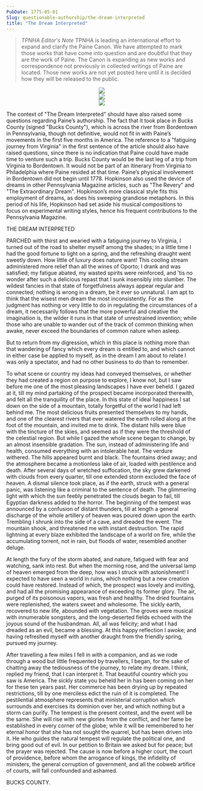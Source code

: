 ```yaml
---
PubDate: 1775-05-01
Slug: questionable-authorship/the-dream-interpreted
title: "The Dream Interpreted"
---
```


> *TPNHA Editor's Note*
> TPNHA is leading an international effort to expand and clarify the
> Paine Canon. We have attempted to mark those works that have come into
> question and are doubtful that they are the work of Paine. The Canon
> is expanding as new works and correspondence not previously in
> collected writings of Paine are located. Those new works are not yet
> posted here until it is decided how they will be released to the
> public.


<center><img src="/images/the-dream-interpreted-a.png"></center>
<center><img src="/images/the-dream-interpreted-b.png"></center>
<center><img src="/images/the-dream-interpreted-phop.png"></center>

   The context of "The Dream Interpreted" should have also raised some questions regarding Paine’s authorship.
   The fact that it took place in Bucks County (signed "Bucks County"), which is across the river from Bordentown
   in Pennsylvania, though not definitive, would not fit in with Paine’s movements in the first five months in America.
   The reference to a "fatiguing journey from Virginia" in the first sentence of the article should also have raised questions,
   since there is no indication that Paine could have made time to venture such a trip. Bucks County would be the last leg
   of a trip from Virginia to Bordentown. It would not be part of an itinerary from Virginia to Philadelphia where Paine
   resided at that time. Paine’s physical involvement in Bordentown did not begin until 1778.
    Hopkinson also used the device of dreams in other Pennsylvania Magazine articles, such as "The Revery" and
   "The Extraordinary Dream". Hopkinson’s more classical style fits this employment of dreams, as does his sweeping
   grandiose metaphors. In this period of his life, Hopkinson had set aside his musical compositions to focus on
   experimental writing styles, hence his frequent contributions to the Pennsylvania Magazine.

   THE DREAM INTERPRETED

   PARCHED with thirst and wearied with a fatiguing journey to Virginia, I
   turned out of the road to shelter myself among the shades; in a little
   time I had the good fortune to light on a spring, and the refreshing
   draught went sweetly down. How little of luxury does nature want! This
   cooling stream administered more relief than all the wines of Oporto; I
   drank and was satisfied; my fatigue abated, my wasted spirits were
   reinforced, and 'tis no wonder after such a delicious repast that I sunk
   insensibly into slumber. The wildest fancies in that state of
   forgetfulness always appear regular and connected; nothing is wrong in a
   dream, be it ever so unnatural. I am apt to think that the wisest men
   dream the most inconsistently. For as the judgment has nothing or very
   little to do in regulating the circumstances of a dream, it necessarily
   follows that the more powerful and creative the imagination is, the wilder
   it runs in that state of unrestrained invention; while those who are
   unable to wander out of the track of common thinking when awake, never
   exceed the boundaries of common nature when asleep.

   But to return from my digression, which in this place is nothing more than
   that wandering of fancy which every dream is entitled to, and which cannot
   in either case be applied to myself, as in the dream I am about to relate
   I was only a spectator, and had no other business to do than to remember.

   To what scene or country my ideas had conveyed themselves, or whether they
   had created a region on purpose to explore, I know not, but I saw before
   me one of the most pleasing landscapes I have ever beheld. I gazed at it,
   till my mind partaking of the prospect became incorporated therewith, and
   felt all the tranquility of the place. In this state of ideal happiness I
   sat down on the side of a mountain, totally forgetful of the world I had
   left behind me. The most delicious fruits presented themselves to my
   hands, and one of the clearest rivers that ever watered the earth rolled
   along at the foot of the mountain, and invited me to drink. The distant
   hills were blue with the tincture of the skies, and seemed as if they were
   the threshold of the celestial region. But while I gazed the whole scene
   began to change, by an almost insensible gradation. The sun, instead of
   administering life and health, consumed everything with an intolerable
   heat. The verdure withered. The hills appeared burnt and black. The
   fountains dried away; and the atmosphere became a motionless lake of air,
   loaded with pestilence and death. After several days of wretched
   suffocation, the sky grew darkened with clouds from every quarter, till
   one extended storm excluded the face of heaven. A dismal silence took
   place, as if the earth, struck with a general panic, was listening like a
   criminal to the sentence of death. The glimmering light with which the sun
   feebly penetrated the clouds began to fail, till Egyptian darkness added
   to the horror. The beginning of the tempest was announced by a confusion
   of distant thunders, till at length a general discharge of the whole
   artillery of heaven was poured down upon the earth. Trembling I shrunk
   into the side of a cave, and dreaded the event. The mountain shook, and
   threatened me with instant destruction. The rapid lightning at every blaze
   exhibited the landscape of a world on fire, while the accumulating
   torrent, not in rain, but floods of water, resembled another deluge.

   At length the fury of the storm abated, and nature, fatigued with fear and
   watching, sank into rest. But when the morning rose, and the universal
   lamp of heaven emerged from the deep, how was I struck with astonishment!
   I expected to have seen a world in ruins, which nothing but a new creation
   could have restored. Instead of which, the prospect was lovely and
   inviting, and had all the promising appearance of exceeding its former
   glory. The air, purged of its poisonous vapors, was fresh and healthy. The
   dried fountains were replenished, the waters sweet and wholesome. The
   sickly earth, recovered to new life, abounded with vegetation. The groves
   were musical with innumerable songsters, and the long-deserted fields
   echoed with the joyous sound of the husbandman. All, all was felicity; and
   what I had dreaded as an evil, became a blessing. At this happy reflection
   I awoke; and having refreshed myself with another draught from the
   friendly spring, pursued my journey.

   After travelling a few miles I fell in with a companion, and as we rode
   through a wood but little frequented by travellers, I began, for the sake
   of chatting away the tediousness of the journey, to relate my dream. I
   think, replied my friend, that I can interpret it. That beautiful country
   which you saw is America. The sickly state you beheld her in has been
   coming on her for these ten years past. Her commerce has been drying up by
   repeated restrictions, till by one merciless edict the ruin of it is
   completed. The pestilential atmosphere represents that ministerial
   corruption which surrounds and exercises its dominion over her, and which
   nothing but a storm can purify. The tempest is the present contest, and
   the event will be the same. She will rise with new glories from the
   conflict, and her fame be established in every corner of the globe; while
   it will be remembered to her eternal honor that she has not sought the
   quarrel, but has been driven into it. He who guides the natural tempest
   will regulate the political one, and bring good out of evil. In our
   petition to Britain we asked but for peace; but the prayer was rejected.
   The cause is now before a higher court, the court of providence, before
   whom the arrogance of kings, the infidelity of ministers, the general
   corruption of government, and all the cobweb artifice of courts, will fall
   confounded and ashamed.

   BUCKS COUNTY.


